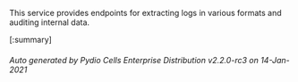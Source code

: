 






This service provides endpoints for extracting logs in various formats and auditing internal data.

[:summary]

###### Auto generated by Pydio Cells Enterprise Distribution v2.2.0-rc3 on 14-Jan-2021
